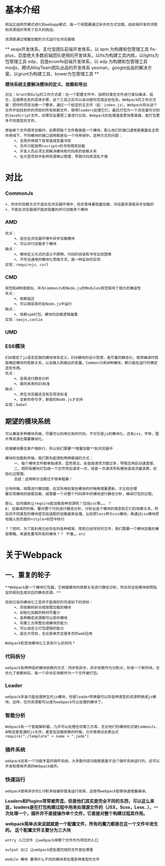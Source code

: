 # 基本介绍
    网站正由网页模式进化到webapp模式，每一个视图要通过异步的方式加载，给前端开发的流程和资源组织带来了巨大的挑战。

    资源是通过增量加载的方式运行在浏览器端

**
seajs开发体系，支付宝团队前端开发体系，以 spm 为构建和包管理工具
fis-plus，百度绝大多数前端团队使用的开发体系，以fis为构建工具内核，以lights为包管理工具
edp，百度ecomfe前端开发体系，以 edp 为构建和包管理工具
modjs，腾讯AlloyTeam团队出品的开发体系
yeoman，google出品的解决方案，以grunt为构建工具，bower为包管理工具
**

**模块系统主要解决模块的定义、依赖和导出**

    对比：Grunt和Gulp的工作方式是：在一个配置文件中，指明对某些文件进行类似编译，组合，压缩等任务的具体步骤，这个工具之后可以自动替你完成这些任务。Webpack的工作方式是：把你的项目当做一个整体，通过一个给定的主文件（如：index.js），Webpack将从这个文件开始找到你的项目的所有依赖文件，使用loaders处理它们，最后打包为一个浏览器可识别的JavaScript文件。如果实在要把二者进行比较，Webpack的处理速度更快更直接，能打包更多不同类型的文件。

    原始单个文件顺序加载时，如果把每个文件看做是一个模块，那么他们的接口通常是暴露在全局作用域下，不同模块的接口调用都是在一个作用域中。这种方式的问题：
        +、全局作用域下容易造成变量冲突
        +、文件只能按照<script>的书写顺序加载
        +、开发人员必须主观解决模块和代码库的依赖关系
        +、在大型项目中各种资源难以管理，导致代码库混乱不堪

# 对比

### CommonJs
    +、同步的加载方式不适合在浏览器环境中，同步意味着阻塞加载，浏览器资源是异步加载的
    +、不能在浏览器端不能非阻塞的并行加载多个模块

### AMD
    优点：
        +、适合在浏览器环境中异步加载模块
        +、可以并行加载多个模块
    缺点：
        +、模块定义方式的语义不顺畅，代码的阅读和书写比较困难
        +、不符合通用的模块化思维方式，是一种妥协的实现
    实现：requirejs、curl

### CMD
    规范和AMD很类似，并与CommonJs和Node.js的Modules规范保持了很大的兼容性
    优点：
        +、依赖就近
        +、可以很容易的在Node.js中运行
    缺点：
        +、依赖spm打包，模块的加载逻辑偏重
    实现：seajs,coolie

### UMD

### ES6模块
    ES6增加了js语言层面的模块体系定义。ES6模块的设计思想，是尽量的静态化，使得编译时就能确定模块的依赖关系，以及输入和输出的变量。CommonJS和AMD模块，都只能在运行时确定这些东西。
    优点：
        +、容易进行静态分析
        +、面向未来的ES标准
    缺点：
        +、原生浏览器还没有实现该标准
        +、全新的命令字，新版的Node.js才支持
    实现：babel 

## **期望的模块系统**
    可以兼容多种模块风格，尽量可以利用已有的代码，不仅仅是js的模块化，还有css，字体，图片等资源也需要模块化。

    前端模块要在客户端执行，所以他们需要**增量加载**到浏览器中

    模块的加载和传输，我们首先能想到两种极端的方式：
        一、每个模块文件都单独请求，显而易见，会造成请求次数过多，导致应用启动速度慢，
        二、把所有模块打包成一个文件然后请求一次，但是一次请求所有模块造成流量浪费，初始化过程慢。
        总结：这两种方法都过于简单粗暴！

    分块传输，按需进行懒加载，在实际用到某些模块的时候再增量更新，才比较合理
    要实现模块的按需加载，就需要一个对整个代码库中的模块进行静态分析，编译打包的过程。

    那么，如何做到让require能加载各种资源呢？包括css等。。。？
    A: 在编译的时候，要对整个代码进行静态分析，分析出各个模块的类型和它们的依赖关系，然后将不同类型的模块提交给适配的加载器来处理。比如把less转为css模块，再通过css模块把他插入到页面的<style>标签中执行

    ？？同时，为了能利用已经存在的各种框架、库和已经写好的文件，我们需要一个模块加载的兼容策略，来避免重写所有的模块？？ 不懂。。orz

# 关于Webpack

## 一、重复的轮子

    **Webpack是一个模块打包器，它根据模块的依赖关系进行静态分析，然后将这些模块按照指定的规则生成对应的静态资源。**

    目前已有的模块化工具并不能很好的完成如下的目标：
        +、将依赖树拆分成按需加载的模块
        +、初始化加载的耗时尽量少
        +、各种静态资源都可以视作模块
        +、将第三方库整合成模块的能力
        +、可以自定义打包逻辑的能力
        +、适合大项目，无论是单页还是多页的web应用

    Webpack和其他模块化工具有什么区别吗？

### 代码拆分

    webpack有两种组织模块依赖的方式：同步和异步。异步依赖作为分割点，形成一个新的块。在优化了依赖树后，每一个异步区块都作为一个文件被打包。

### Loader

    webpack本身只能处理原生的js模块，但是loader转换器可以将各种类型的资源转换成js模块。这样，任何资源都可以成为webpack可以处理的模块了。

### 智能分析

    Webpack有一个智能解析器，几乎可以处理任何第三方库，无论他们的模块形式是CommonJs、AMD还是普通的js文件。甚至在加载依赖的时候，允许使用动态表达式require("./template" + name + ".jade")

### 插件系统

    webpack还有一个功能丰富的插件系统。大多数内容功能都是基于这个插件系统运行的，还可以开发和使用开源的Webpack插件。

### 快速运行

    webpack使用异步的I/O和多级缓存提高运行效率，这使得webpack能够快速增量编译。

**Loaders和Plugins常常被弄混，但是他们其实是完全不同的东西，可以这么来说，loaders是在打包构建过程中用来处理源文件的（JSX，Scss，Less..），一次处理一个，插件并不直接操作单个文件，它直接对整个构建过程其作用。**

**webpack简单点来说就就是一个配置文件，所有的魔力都是在这一个文件中发生的。 这个配置文件主要分为三大块**

    entry 入口文件 让webpack用哪个文件作为项目的入口

    output 出口 让webpack把处理完成的文件放在哪里

    module 模块 要用什么不同的模块来处理各种类型的文件










